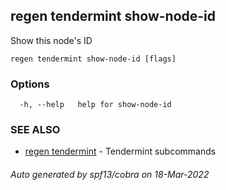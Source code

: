 ## regen tendermint show-node-id

Show this node's ID

```
regen tendermint show-node-id [flags]
```

### Options

```
  -h, --help   help for show-node-id
```

### SEE ALSO

* [regen tendermint](regen_tendermint.md)	 - Tendermint subcommands

###### Auto generated by spf13/cobra on 18-Mar-2022
